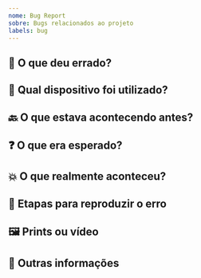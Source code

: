 ```yaml
---
nome: Bug Report
sobre: Bugs relacionados ao projeto
labels: bug
---
```


## 🚨 O que deu errado?
<!-- Descreva com detalhes o defeito encontrado -->

## 📱 Qual dispositivo foi utilizado?
<!-- Selecione o dispositivo em que o erro ocorreu: 
- Desktop 
- Mobile 
- Web Mobile 
- App -->

## 🔙 O que estava acontecendo antes?
<!-- O que você estava tentando fazer quando ocorreu o problema?-->

## ❓ O que era esperado?
<!-- O que você espera que acontecesse-->

## 💥 O que realmente aconteceu?
<!-- Se você tiver informações técnicas do que ocorreu, relate aqui-->

## 🔄 Etapas para reproduzir o erro
<!-- Forneça instruções concretas e claras de como reproduzir o erro-->

## 🖼️ Prints ou vídeo
<!-- Inclua os prints ou vídeos importantes para reprodução do erro-->

## 📝 Outras informações
<!-- Adicione informações adicionais que sejam relevantes sobre o problema-->
